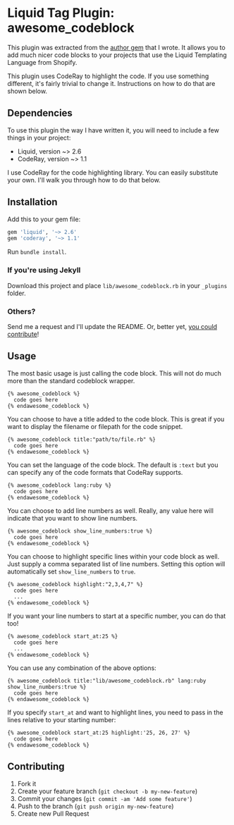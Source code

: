 # Liquid Tag Plugin: awesome_codeblock

This plugin was extracted from the [author gem](tschmidt/author) that I wrote. It allows
you to add much nicer code blocks to your projects that use the Liquid Templating Language
from Shopify.

This plugin uses CodeRay to highlight the code. If you use something different, it's 
fairly trivial to change it. Instructions on how to do that are shown below.

## Dependencies

To use this plugin the way I have written it, you will need to include a few things in
your project:

- Liquid, version ~> 2.6
- CodeRay, version ~> 1.1

I use CodeRay for the code highlighting library. You can easily substitute your own. I'll
walk you through how to do that below.

## Installation

Add this to your gem file:

``` ruby
gem 'liquid', '~> 2.6'
gem 'coderay', '~> 1.1'
```

Run `bundle install`.

### If you're using  Jekyll

Download this project and place `lib/awesome_codeblock.rb` in your `_plugins` folder.

### Others?

Send me a request and I'll update the README. Or, better yet, [you could contribute](#contributing)!

## Usage

The most basic usage is just calling the code block. This will not do much more than
the standard codeblock wrapper.

    {% awesome_codeblock %}
      code goes here
    {% endawesome_codeblock %}

You can choose to have a title added to the code block. This is great if you want to
display the filename or filepath for the code snippet.

    {% awesome_codeblock title:"path/to/file.rb" %}
      code goes here
    {% endawesome_codeblock %}

You can set the language of the code block. The default is `:text` but you can specify
any of the code formats that CodeRay supports.

    {% awesome_codeblock lang:ruby %}
      code goes here
    {% endawesome_codeblock %}

You can choose to add line numbers as well. Really, any value here will indicate that you
want to show line numbers.

    {% awesome_codeblock show_line_numbers:true %}
      code goes here
    {% endawesome_codeblock %}

You can choose to highlight specific lines within your code block as well. Just supply
a comma separated list of line numbers. Setting this option will automatically set
`show_line_numbers` to `true`.

    {% awesome_codeblock highlight:"2,3,4,7" %}
      code goes here
      ...
    {% endawesome_codeblock %}

If you want your line numbers to start at a specific number, you can do that too!

    {% awesome_codeblock start_at:25 %}
      code goes here
      ...
    {% endawesome_codeblock %}

You can use any combination of the above options:

    {% awesome_codeblock title:"lib/awesome_codeblock.rb" lang:ruby show_line_numbers:true %}
      code goes here
    {% endawesome_codeblock %}

If you specify `start_at` and want to highlight lines, you need to pass in the lines
relative to your starting number:

    {% awesome_codeblock start_at:25 highlight:'25, 26, 27' %}
      code goes here
    {% endawesome_codeblock %}

## Contributing

1. Fork it
2. Create your feature branch (`git checkout -b my-new-feature`)
3. Commit your changes (`git commit -am 'Add some feature'`)
4. Push to the branch (`git push origin my-new-feature`)
5. Create new Pull Request
